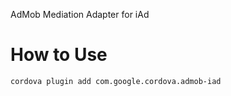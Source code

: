 
AdMob Mediation Adapter for iAd

# How to Use #

```bash
cordova plugin add com.google.cordova.admob-iad
```

